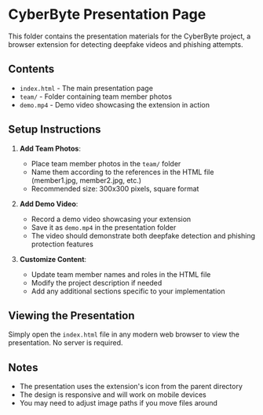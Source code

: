 # CyberByte Presentation Page

This folder contains the presentation materials for the CyberByte project, a browser extension for detecting deepfake videos and phishing attempts.

## Contents

- `index.html` - The main presentation page
- `team/` - Folder containing team member photos
- `demo.mp4` - Demo video showcasing the extension in action

## Setup Instructions

1. **Add Team Photos**: 
   - Place team member photos in the `team/` folder
   - Name them according to the references in the HTML file (member1.jpg, member2.jpg, etc.)
   - Recommended size: 300x300 pixels, square format

2. **Add Demo Video**:
   - Record a demo video showcasing your extension
   - Save it as `demo.mp4` in the presentation folder
   - The video should demonstrate both deepfake detection and phishing protection features

3. **Customize Content**:
   - Update team member names and roles in the HTML file
   - Modify the project description if needed
   - Add any additional sections specific to your implementation

## Viewing the Presentation

Simply open the `index.html` file in any modern web browser to view the presentation. No server is required.

## Notes

- The presentation uses the extension's icon from the parent directory
- The design is responsive and will work on mobile devices
- You may need to adjust image paths if you move files around 